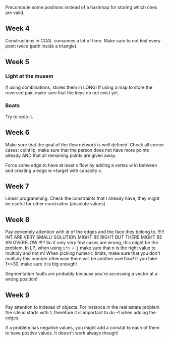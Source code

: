 
Precompute some positions instead of a hashmap for storing which ones are valid.


## Week 4

Constructions in CGAL consumes a lot of time.
Make sure to not test every point twice (path inside a triangle).


## Week 5
### Light at the musem
If using combinations, stores them in LONG!
If using a map to store the reversed pair, make sure that the keys do not exist yet.

### Boats
Try to redo it. 

## Week 6
Make sure that the goal of the flow network is well defined.
Check all corner cases: coinflip, make sure that the person does not
have more points already AND that all remaining points are given
away.

Force some edge to have at least x flow by adding a vertex w in between 
and creating a edge w->target with capacity x.

## Week 7
Linear programming. Check the constraints that I already have, they might 
be useful for other constraitns (absolute values)

## Week 8
Pay extremely attention with id of the edges and the face they belong to.
!!!!! INT ARE VERY SMALL! SOLUTION MIGHT BE RIGHT BUT THERE MIGHT BE AN OVERFLOW !!!!!
So if only very few cases are wrong, this might be the problem.
In LP, when using `i*n + j` make sure that n is the right value to multiply and not m!
When picking numeric_limits, make sure that you don't multiply this number otherwise there will 
be another overflow! If you take 1<<30, make sure it is big enough!

Segmentation faults are probably because you're accessing a vector at a wrong position!

## Week 9
Pay attention to indexes of objects. For instance in the real estate problem 
the site id starts with 1, therefore it is important to do -1 when adding the edges.

If a problem has negative values, you might add a constat to each of them to have 
postive values. It doesn't work always though!

